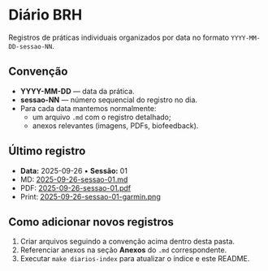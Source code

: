 # Diário BRH

Registros de práticas individuais organizados por data no formato `YYYY-MM-DD-sessao-NN`.

## Convenção

- **YYYY-MM-DD** — data da prática.
- **sessao-NN** — número sequencial do registro no dia.
- Para cada data mantemos normalmente:
  - um arquivo `.md` com o registro detalhado;
  - anexos relevantes (imagens, PDFs, biofeedback).

## Último registro

- **Data:** 2025-09-26 • **Sessão:** 01
- MD: [2025-09-26-sessao-01.md](/analysis/reports/diarios/2025-09-26-sessao-01.md)
- PDF: [2025-09-26-sessao-01.pdf](/analysis/reports/diarios/2025-09-26-sessao-01.pdf)
- Print: [2025-09-26-sessao-01-garmin.png](/analysis/reports/diarios/2025-09-26-sessao-01-garmin.png)
## Como adicionar novos registros

1. Criar arquivos seguindo a convenção acima dentro desta pasta.
2. Referenciar anexos na seção **Anexos** do `.md` correspondente.
3. Executar `make diarios-index` para atualizar o índice e este README.

